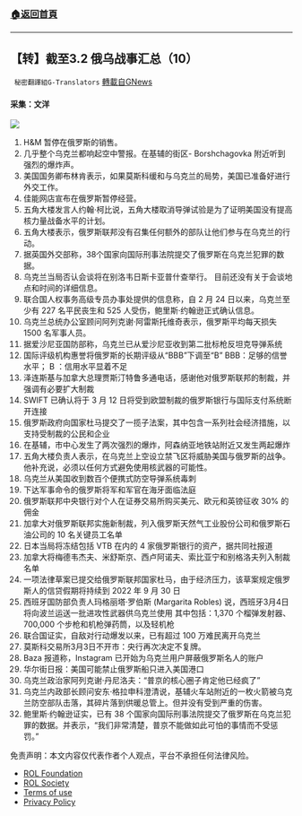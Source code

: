###  [:house:返回首頁](https://github.com/ourhimalayas/txt)
---


## 【转】截至3.2 俄乌战事汇总（10）
` 秘密翻譯組G-Translators` [轉載自GNews](https://gnews.org/zh-hans/2099056/)

#### 采集：文洋
![](https://assets.gnews.org/wp-content/uploads/2022/03/16462957081.png)
1. H&M 暂停在俄罗斯的销售。
2. 几乎整个乌克兰都响起空中警报。在基辅的街区- Borshchagovka 附近听到强烈的爆炸声。
3. 美国国务卿布林肯表示，如果莫斯科缓和与乌克兰的局势，美国已准备好进行外交工作。
4. 佳能网店宣布在俄罗斯暂停经营。
5. 五角大楼发言人约翰·柯比说，五角大楼取消导弹试验是为了证明美国没有提高核力量战备水平的计划。
6. 五角大楼表示，俄罗斯联邦没有召集任何额外的部队让他们参与在乌克兰的行动。
7. 据英国外交部称，38个国家向国际刑事法院提交了俄罗斯在乌克兰犯罪的数据。
8. 乌克兰当局否认会谈将在别洛韦日斯卡亚普什查举行。
目前还没有关于会谈地点和时间的详细信息。
9. 联合国人权事务高级专员办事处提供的信息称，自 2 月 24 日以来，乌克兰至少有 227 名平民丧生和 525 人受伤，鲍里斯·约翰逊正式确认信息。
10. 乌克兰总统办公室顾问阿列克谢·阿雷斯托维奇表示，俄罗斯平均每天损失 1500 名军事人员。
11. 据爱沙尼亚国防部称，乌克兰已从爱沙尼亚收到第二批标枪反坦克导弹系统
12. 国际评级机构惠誉将俄罗斯的长期评级从“BBB”下调至“B”
BBB：足够的信誉水平；
B ：信用水平显着不足
13. 泽连斯基与加拿大总理贾斯汀特鲁多通电话，感谢他对俄罗斯联邦的制裁，并强调有必要扩大制裁
14. SWIFT 已确认将于 3 月 12 日将受到欧盟制裁的俄罗斯银行与国际支付系统断开连接
15. 俄罗斯政府向国家杜马提交了一揽子法案，其中包含一系列社会经济措施，以支持受制裁的公民和企业
16. 在基辅，市中心发生了两次强烈的爆炸，阿森纳亚地铁站附近又发生两起爆炸
17. 五角大楼负责人表示，在乌克兰上空设立禁飞区将威胁美国与俄罗斯的战争。
他补充说，必须以任何方式避免使用核武器的可能性。
18. 乌克兰从美国收到数百个便携式防空导弹系统毒刺
19. 下达军事命令的俄罗斯将军和军官在海牙面临法庭
20. 俄罗斯联邦中央银行对个人在证券交易所购买美元、欧元和英镑征收 30% 的佣金
21. 加拿大对俄罗斯联邦实施新制裁，列入俄罗斯天然气工业股份公司和俄罗斯石油公司的 10 名关键员工名单
22. 日本当局将冻结包括 VTB 在内的 4 家俄罗斯银行的资产，据共同社报道
23. 加拿大将梅德韦杰夫、米舒斯京、西卢阿诺夫、索比亚宁和别格洛夫列入制裁名单
24. 一项法律草案已提交给俄罗斯联邦国家杜马，由于经济压力，该草案规定俄罗斯人的信贷假期将持续到 2022 年 9 月 30 日
25. 西班牙国防部负责人玛格丽塔·罗伯斯 (Margarita Robles) 说，西班牙3月4日将向波兰运送一批进攻性武器供乌克兰使用
其中包括：1,370 个榴弹发射器、700,000 个步枪和机枪弹药筒，以及轻机枪
26. 联合国证实，自敌对行动爆发以来，已有超过 100 万难民离开乌克兰
27. 莫斯科交易所3月3日不开市：央行再次决定不复牌。
28. Baza 报道称，Instagram 已开始为乌克兰用户屏蔽俄罗斯名人的账户
29. 华尔街日报：美国可能禁止俄罗斯船只进入美国港口
30. 乌克兰政治家阿列克谢·丹尼洛夫：“普京的核心圈子肯定他已经疯了”
31. 乌克兰内政部长顾问安东·格拉申科澄清说，基辅火车站附近的一枚火箭被乌克兰防空部队击落，其碎片落到供暖总管上。但并没有受到严重的伤害。
32. 鲍里斯·约翰逊证实，已有 38 个国家向国际刑事法院提交了俄罗斯在乌克兰犯罪的数据。并表示，“我们非常清楚，普京不能做如此可怕的事情而不受惩罚。”


 

免责声明：本文内容仅代表作者个人观点，平台不承担任何法律风险。

- [ROL Foundation](https://rolfoundation.org/)
- [ROL Society](https://rolsociety.org/)
- [Terms of use](https://gnews.org/terms-of-use-3/)
- [Privacy Policy](https://gnews.org/privacy-policy/)
